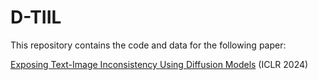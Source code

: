 # D-TIIL
This repository contains the code and data for the following paper:

[Exposing Text-Image Inconsistency Using Diffusion Models](https://openreview.net/forum?id=Ny150AblPu) (ICLR 2024)
